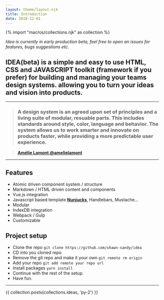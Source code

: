 ```yaml
---
layout: theme/layout.njk
title: Introduction
date: 2018-12-01
---
```


{% import "macros/collections.njk" as collection %}

_Idea is currently in early production beta, feel free to open an issues for features, bugs suggestions etc._

## IDEA(beta) is a simple and easy to use HTML, CSS and JAVASCRIPT toolkit (framework if you prefer) for building and managing your teams design systems. allowing you to turn your ideas and vision into products.

---

> ### A design system is an agreed upon set of principles and a living suite of modular, resuable parts. This includes standards around style, color, language and behavior. The system allows us to work smarter and innovate on products faster, while providing a more predictable user experience.

> <a href="https://twitter.com/amelielamont/status/1072917354819059713" target="blank">**Amélie Lamont @amelielamont**</a>

---

## Features

- Atomic driven component system / structure
- Markdown / HTML driven content and components
- Vue.js integration
- Javascript based template **[Nunjucks](https://mozilla.github.io/nunjucks/)**, Handlebars, Mustache...
- Modular
- IndexDB integration
- Webpack / Gulp
- Customizable

## Project setup

- Clone the repo `git clone https://github.com/shawn-sandy/idea`
- CD into you cloned repo
- Remove the git repo and make it your own `git remote rm origin`
- Add your repo `git add remote your repo url`
- Install packages `yarn install`
- Continue with the rest of the setup.
- Have fun.
---
{{ collection.posts(collections.ideas, 'py-2') }}
